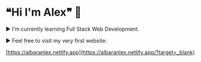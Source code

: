 # ❝Hi I'm Alex❞ 👋

► I’m currently learning Full Stack Web Development.

► Feel free to visit my very first website:

 [https://albaranlex.netlify.app](https://albaranlex.netlify.app/?target=_blank)


<!--
**albaranlex/albaranlex** is a ✨ _special_ ✨ repository because its `README.md` (this file) appears on your GitHub profile.

Here are some ideas to get you started:

- 🔭 I’m currently working on ...
- 🌱 I’m currently learning ...
- 👯 I’m looking to collaborate on ...
- 🤔 I’m looking for help with ...
- 💬 Ask me about ...
- 📫 How to reach me: ...
- 😄 Pronouns: ...
- ⚡ Fun fact: ...
-->
